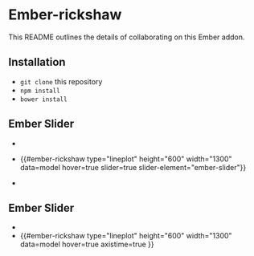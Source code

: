 # Ember-rickshaw

This README outlines the details of collaborating on this Ember addon.

## Installation

* `git clone` this repository
* `npm install`
* `bower install`

## Ember Slider

*  
* {{#ember-rickshaw type="lineplot" height="600" width="1300" data=model hover=true slider=true slider-element="ember-slider"}}

* <div id="ember-slider"></div>


## Ember Slider

*  
* {{#ember-rickshaw type="lineplot" height="600" width="1300" data=model hover=true axistime=true }}